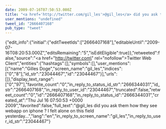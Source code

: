 ```yaml
---
date: 2009-07-16T07:50:53.000Z
title: "<a href='http://twitter.com/gil_les'>@gil_les</a> did you ask them how they see webapp on iphone ? I felt alone on this field yesterday...″"
user_mentions: "undefined"
tweet_id: "2666407168"
pub_type: "tweet"
---
```

{"edit_info":{"initial":{"editTweetIds":["2666407168"],"editableUntil":"2009-07-16T08:20:53.000Z","editsRemaining":"5","isEditEligible":true}},"retweeted":false,"source":"<a href=\"http://twitter.com\" rel=\"nofollow\">Twitter Web Client</a>","entities":{"hashtags":[],"symbols":[],"user_mentions":[{"name":"Gilles Doge","screen_name":"gil_les","indices":["0","8"],"id_str":"23044467","id":"23044467"}],"urls":[]},"display_text_range":["0","97"],"favorite_count":"0","in_reply_to_status_id_str":"2666344031","id_str":"2666407168","in_reply_to_user_id":"23044467","truncated":false,"retweet_count":"0","id":"2666407168","in_reply_to_status_id":"2666344031","created_at":"Thu Jul 16 07:50:53 +0000 2009","favorited":false,"full_text":"@gil_les did you ask them how they see webapp on iphone ? I felt alone on this field yesterday...","lang":"en","in_reply_to_screen_name":"gil_les","in_reply_to_user_id_str":"23044467"}
